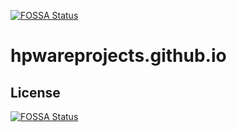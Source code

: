 [![FOSSA Status](https://app.fossa.com/api/projects/git%2Bgithub.com%2Fhpwareprojects%2Fhpwareprojects.github.io.svg?type=shield)](https://app.fossa.com/projects/git%2Bgithub.com%2Fhpwareprojects%2Fhpwareprojects.github.io?ref=badge_shield)

# hpwareprojects.github.io

## License
[![FOSSA Status](https://app.fossa.com/api/projects/git%2Bgithub.com%2Fhpwareprojects%2Fhpwareprojects.github.io.svg?type=large)](https://app.fossa.com/projects/git%2Bgithub.com%2Fhpwareprojects%2Fhpwareprojects.github.io?ref=badge_large)